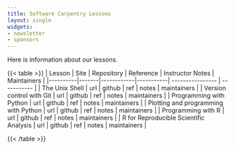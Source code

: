 ```yaml
---
title: Software Carpentry Lessons 
layout: single
widgets:
- newsletter
- sponsors
---
```



Here is information about our lessons.

{{< table >}}
| Lesson   | Site  | Repository | Reference | Instructor Notes | Maintainers | 
|----------|-------|------------|-----------| ---------------- | ----------- |
| The Unix Shell    | url | github | ref | notes | maintainers | 
| Version control with Git   | url | github | ref | notes | maintainers | 
| Programming with Python   | url | github | ref | notes | maintainers | 
| Plotting and programming with Python   | url | github | ref |  notes | maintainers | 
| Programming with R | url | github | ref | notes | maintainers | 
| R for Reproducible Scientific Analysis | url | github | ref | notes | maintainers | 

{{< /table >}}
